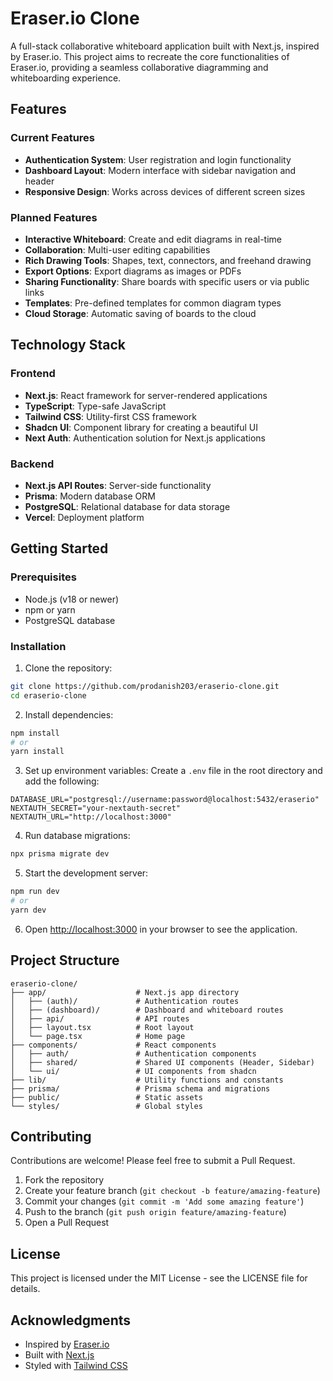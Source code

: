 # Eraser.io Clone

A full-stack collaborative whiteboard application built with Next.js, inspired by Eraser.io. This project aims to recreate the core functionalities of Eraser.io, providing a seamless collaborative diagramming and whiteboarding experience.

## Features

### Current Features
- **Authentication System**: User registration and login functionality
- **Dashboard Layout**: Modern interface with sidebar navigation and header
- **Responsive Design**: Works across devices of different screen sizes

### Planned Features
- **Interactive Whiteboard**: Create and edit diagrams in real-time
- **Collaboration**: Multi-user editing capabilities
- **Rich Drawing Tools**: Shapes, text, connectors, and freehand drawing
- **Export Options**: Export diagrams as images or PDFs
- **Sharing Functionality**: Share boards with specific users or via public links
- **Templates**: Pre-defined templates for common diagram types
- **Cloud Storage**: Automatic saving of boards to the cloud

## Technology Stack

### Frontend
- **Next.js**: React framework for server-rendered applications
- **TypeScript**: Type-safe JavaScript
- **Tailwind CSS**: Utility-first CSS framework
- **Shadcn UI**: Component library for creating a beautiful UI
- **Next Auth**: Authentication solution for Next.js applications

### Backend
- **Next.js API Routes**: Server-side functionality
- **Prisma**: Modern database ORM
- **PostgreSQL**: Relational database for data storage
- **Vercel**: Deployment platform

## Getting Started

### Prerequisites
- Node.js (v18 or newer)
- npm or yarn
- PostgreSQL database

### Installation

1. Clone the repository:
```bash
git clone https://github.com/prodanish203/eraserio-clone.git
cd eraserio-clone
```

2. Install dependencies:
```bash
npm install
# or
yarn install
```

3. Set up environment variables:
Create a `.env` file in the root directory and add the following:
```
DATABASE_URL="postgresql://username:password@localhost:5432/eraserio"
NEXTAUTH_SECRET="your-nextauth-secret"
NEXTAUTH_URL="http://localhost:3000"
```

4. Run database migrations:
```bash
npx prisma migrate dev
```

5. Start the development server:
```bash
npm run dev
# or
yarn dev
```

6. Open [http://localhost:3000](http://localhost:3000) in your browser to see the application.

## Project Structure

```
eraserio-clone/
├── app/                    # Next.js app directory
│   ├── (auth)/             # Authentication routes
│   ├── (dashboard)/        # Dashboard and whiteboard routes
│   ├── api/                # API routes
│   ├── layout.tsx          # Root layout
│   └── page.tsx            # Home page
├── components/             # React components
│   ├── auth/               # Authentication components
│   ├── shared/             # Shared UI components (Header, Sidebar)
│   └── ui/                 # UI components from shadcn
├── lib/                    # Utility functions and constants
├── prisma/                 # Prisma schema and migrations
├── public/                 # Static assets
└── styles/                 # Global styles
```

## Contributing

Contributions are welcome! Please feel free to submit a Pull Request.

1. Fork the repository
2. Create your feature branch (`git checkout -b feature/amazing-feature`)
3. Commit your changes (`git commit -m 'Add some amazing feature'`)
4. Push to the branch (`git push origin feature/amazing-feature`)
5. Open a Pull Request

## License

This project is licensed under the MIT License - see the LICENSE file for details.

## Acknowledgments

- Inspired by [Eraser.io](https://eraser.io)
- Built with [Next.js](https://nextjs.org/)
- Styled with [Tailwind CSS](https://tailwindcss.com/)
